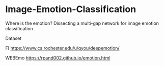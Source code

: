 # Image-Emotion-Classification
Where is the emotion? Dissecting  a multi-gap network for image emotion classification

Dataset

FI https://www.cs.rochester.edu/u/qyou/deepemotion/ 

WEBEmo https://rpand002.github.io/emotion.html

